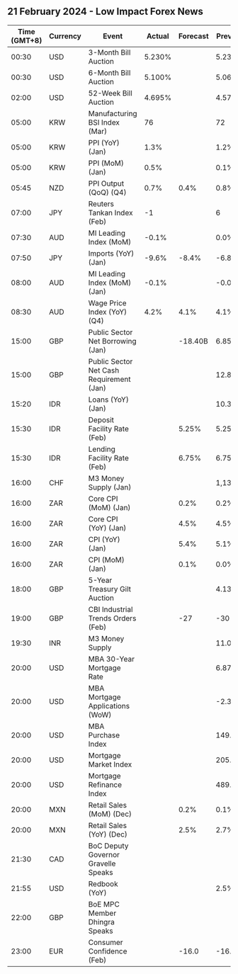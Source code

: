 ## 21 February 2024 - Low Impact Forex News

| Time (GMT+8) | Currency | Event | Actual | Forecast | Previous |
|------|----------|-------|--------|----------|----------|
| 00:30 | USD | 3-Month Bill Auction | 5.230% |  | 5.230% |
| 00:30 | USD | 6-Month Bill Auction | 5.100% |  | 5.065% |
| 02:00 | USD | 52-Week Bill Auction | 4.695% |  | 4.570% |
| 05:00 | KRW | Manufacturing BSI Index (Mar) | 76 |  | 72 |
| 05:00 | KRW | PPI (YoY) (Jan) | 1.3% |  | 1.2% |
| 05:00 | KRW | PPI (MoM) (Jan) | 0.5% |  | 0.1% |
| 05:45 | NZD | PPI Output (QoQ) (Q4) | 0.7% | 0.4% | 0.8% |
| 07:00 | JPY | Reuters Tankan Index (Feb) | -1 |  | 6 |
| 07:30 | AUD | MI Leading Index (MoM) | -0.1% |  | 0.0% |
| 07:50 | JPY | Imports (YoY) (Jan) | -9.6% | -8.4% | -6.8% |
| 08:00 | AUD | MI Leading Index (MoM) (Jan) | -0.1% |  | -0.0% |
| 08:30 | AUD | Wage Price Index (YoY) (Q4) | 4.2% | 4.1% | 4.1% |
| 15:00 | GBP | Public Sector Net Borrowing (Jan) |  | -18.40B | 6.85B |
| 15:00 | GBP | Public Sector Net Cash Requirement (Jan) |  |  | 12.863B |
| 15:20 | IDR | Loans (YoY) (Jan) |  |  | 10.38% |
| 15:30 | IDR | Deposit Facility Rate (Feb) |  | 5.25% | 5.25% |
| 15:30 | IDR | Lending Facility Rate (Feb) |  | 6.75% | 6.75% |
| 16:00 | CHF | M3 Money Supply (Jan) |  |  | 1,136.2B |
| 16:00 | ZAR | Core CPI (MoM) (Jan) |  | 0.2% | 0.2% |
| 16:00 | ZAR | Core CPI (YoY) (Jan) |  | 4.5% | 4.5% |
| 16:00 | ZAR | CPI (YoY) (Jan) |  | 5.4% | 5.1% |
| 16:00 | ZAR | CPI (MoM) (Jan) |  | 0.1% | 0.0% |
| 18:00 | GBP | 5-Year Treasury Gilt Auction |  |  | 4.131% |
| 19:00 | GBP | CBI Industrial Trends Orders (Feb) |  | -27 | -30 |
| 19:30 | INR | M3 Money Supply |  |  | 11.0% |
| 20:00 | USD | MBA 30-Year Mortgage Rate |  |  | 6.87% |
| 20:00 | USD | MBA Mortgage Applications (WoW) |  |  | -2.3% |
| 20:00 | USD | MBA Purchase Index |  |  | 149.6 |
| 20:00 | USD | Mortgage Market Index |  |  | 205.1 |
| 20:00 | USD | Mortgage Refinance Index |  |  | 489.6 |
| 20:00 | MXN | Retail Sales (MoM) (Dec) |  | 0.2% | 0.1% |
| 20:00 | MXN | Retail Sales (YoY) (Dec) |  | 2.5% | 2.7% |
| 21:30 | CAD | BoC Deputy Governor Gravelle Speaks |  |  |  |
| 21:55 | USD | Redbook (YoY) |  |  | 2.5% |
| 22:00 | GBP | BoE MPC Member Dhingra Speaks |  |  |  |
| 23:00 | EUR | Consumer Confidence (Feb) |  | -16.0 | -16.1 |
